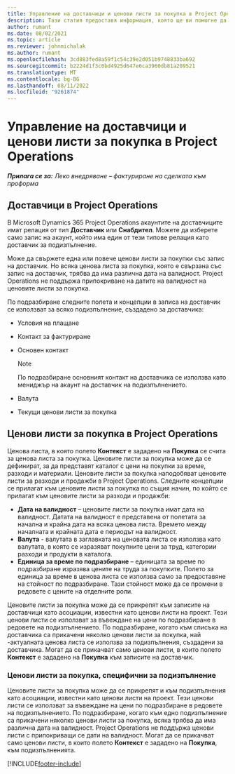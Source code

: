 ```yaml
---
title: Управление на доставчици и ценови листи за покупка в Project Operations
description: Тази статия предоставя информация, която ще ви помогне да създадете и поддържате данни за доставчици и да закупите ценови листи за подизпълнение.
author: rumant
ms.date: 08/02/2021
ms.topic: article
ms.reviewer: johnmichalak
ms.author: rumant
ms.openlocfilehash: 3cd883fed8a59f1c54c39e2d051b9748833ba692
ms.sourcegitcommit: b2224d1f3c0bd4925d647e6ca3960db81a209521
ms.translationtype: MT
ms.contentlocale: bg-BG
ms.lasthandoff: 08/11/2022
ms.locfileid: "9261874"
---
```

# <a name="vendor-and-purchase-price-list-management-in-project-operations"></a>Управление на доставчици и ценови листи за покупка в Project Operations


_**Прилага се за:** Леко внедряване – фактуриране на сделката към проформа_

## <a name="vendors-in-project-operations"></a>Доставчици в Project Operations

В Microsoft Dynamics 365 Project Operations акаунтите на доставчиците имат релация от тип **Доставчик** или **Снабдител**. Можете да изберете само запис на акаунт, който има един от тези типове релация като доставчик за подизпълнение.

Може да свържете една или повече ценови листи за покупки със запис на доставчик. Но всяка ценова листа за покупка, която е свързана със запис на доставчик, трябва да има различна дата на валидност. Project Operations не поддържа припокриване на датите на валидност на ценовите листи за покупка.

По подразбиране следните полета и концепции в записа на доставчик се използват за всяко подизпълнение, създадено за доставчика:

- Условия на плащане
- Контакт за фактуриране
- Основен контакт

    > [!NOTE]
    > По подразбиране основният контакт на доставчика се използва като мениджър на акаунт на доставчик на подизпълнението.

- Валута
- Текущи ценови листи за покупка

## <a name="purchase-price-lists-in-project-operations"></a>Ценови листи за покупка в Project Operations

Ценова листа, в която полето **Контекст** е зададено на **Покупка** се счита за ценова листа за покупка. Ценовите листи за покупка може да се дефинират, за да представят каталог с цени на покупки за време, разходи и материали. Ценовите листи за покупка наподобяват ценовите листи за разходи и продажби в Project Operations. Следните концепции се прилагат към ценовите листи за покупка по същия начин, по който се прилагат към ценовите листи за разходи и продажби:

- **Дата на валидност** – ценовите листи за покупка имат дата на валидност. Датата на валидност е представена от полетата за начална и крайна дата на всяка ценова листа. Времето между началната и крайната дата е периодът на валидност.
- **Валута** - валутата в заглавката на ценовата листа се използва като валутата, в която се изразяват покупните цени за труд, категории разходи и продукти в каталога.
- **Единица за време по подразбиране** – единицата за време по подразбиране изразява цените на труда за покупките. Полето за единица за време в ценова листа се използва само за предоставяне на стойност по подразбиране. Тази стойност може да се промени в редовете с цените на отделните роли.

Ценовите листи за покупка може да се прикрепят към записите на доставчици като асоциации, известни като ценови листи на проект. Тези ценови листи се използват за въвеждане на цени по подразбиране в редовете на подизпълнението. По подразбиране, когато към списъка на доставчика са прикачени няколко ценови листи за покупка, най -актуалната ценова листа се използва за подизпълнения, създадени за доставчика. Могат да се прикачват само ценови листи, в които полето **Контекст** е зададено на **Покупка** към записите на доставчик.

### <a name="subcontract-specific-purchase-price-lists"></a>Ценови листи за покупка, специфични за подизпълнение

Ценовите листи за покупка може да се прикрепят и към подизпълнения като асоциации, известни като ценови листи на проект. Тези ценови листи се използват за въвеждане на цени по подразбиране в редовете на подизпълнението. По подразбиране, когато към едно подизпълнение са прикачени няколко ценови листи за покупка, всяка трябва да има различна дата на валидност. Project Operations не поддържа ценови листи с припокриващи се дати на валидност. Могат да се прикачват само ценови листи, в които полето **Контекст** е зададено на **Покупка**, към подизпълненията.

[!INCLUDE[footer-include](../../includes/footer-banner.md)]
